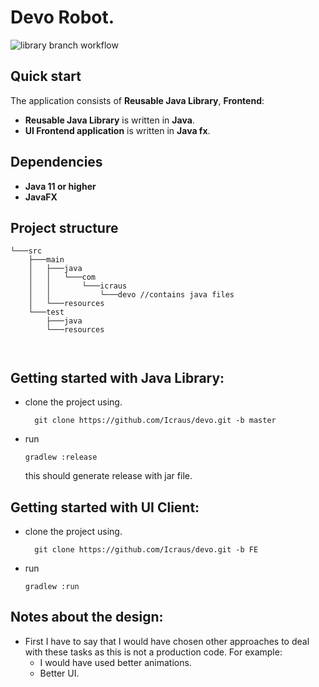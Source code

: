 # Devo Robot.

![library branch workflow](https://github.com/icraus/devo/actions/workflows/CI.yaml/badge.svg??branch=master)


## Quick start
The application consists of **Reusable Java Library**, **Frontend**:
- **Reusable Java Library** is written in **Java**.
- **UI Frontend application** is written in **Java fx**.

## Dependencies
- **Java 11 or higher**
- **JavaFX**

## Project structure
```
└───src
    ├───main
    │   ├───java
    │   │   └───com
    │   │       └───icraus
    │   │           └───devo //contains java files
    │   └───resources
    └───test
        ├───java
        └───resources



```
## Getting started with Java Library:
- clone the project using.
  ```
    git clone https://github.com/Icraus/devo.git -b master
  ```
- run
  ```
  gradlew :release
  ```
  this should generate release with jar file.

## Getting started with UI Client:
- clone the project using.
  ```
    git clone https://github.com/Icraus/devo.git -b FE
  ```
- run
  ```
  gradlew :run
  ```
## Notes about the design:
- First I have to say that I would have chosen other approaches to deal with
  these tasks as this is not a production code.
  For example:
  * I would have used better animations.
  * Better UI.
